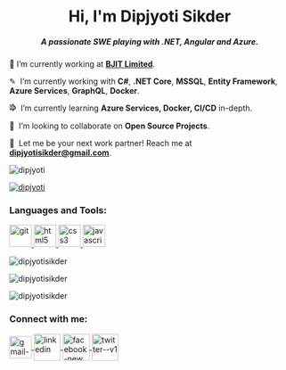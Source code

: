 <h1 align="center">Hi, I'm Dipjyoti Sikder</h1>

<h5 align="center">A passionate SWE playing with .NET, Angular and Azure.</h5>

🔭&nbsp;I’m currently working at **[BJIT Limited](https://bjitgroup.com)**.

✎ &nbsp;I’m currently working with **C#**, **.NET Core**, **MSSQL**, **Entity Framework**, **Azure Services**, **GraphQL**, **Docker**.

⭆ &nbsp;I’m currently learning **Azure Services, Docker, CI/CD** in-depth.

👯 &nbsp;I’m looking to collaborate on **Open Source Projects**.

💬 &nbsp;Let me be your next work partner! Reach me at **dipjyotisikder@gmail.com**.

<p align="left"> <img src="https://komarev.com/ghpvc/?username=dipjyotisikder&label=Profile%20views&color=0e75b6&style=flat" alt="dipjyoti" /> </p>

<p align="left"> <a href="https://github.com/ryo-ma/github-profile-trophy"><img src="https://github-profile-trophy.vercel.app/?username=dipjyotisikder" alt="dipjyoti" /></a> </p>

<h3 align="left">Languages and Tools:</h3>

<p align="left">
  <a href="https://git-scm.com/" target="_blank"> 
    <img src="https://www.vectorlogo.zone/logos/git-scm/git-scm-icon.svg" alt="git" width="40" height="40"/> 
  </a>

  <a href="https://www.w3.org/html/" target="_blank"> 
    <img src="https://img.icons8.com/dusk/64/000000/html-5.png" alt="html5" width="40" height="40"/> 
  </a>
  
  <a href="https://www.w3schools.com/css/" target="_blank"> 
    <img src="https://img.icons8.com/color/48/000000/css3.png" alt="css3" width="40" height="40"/> 
  </a>
  
  <a href="https://developer.mozilla.org/en-US/docs/Web/JavaScript" target="_blank"> 
    <img src="https://img.icons8.com/color/48/000000/javascript.png" alt="javascript" width="40" height="40"/> 
    </a>
<br />

<p align="left"><img src="https://github-readme-stats.vercel.app/api/top-langs?username=dipjyotisikder&show_icons=true&locale=en&layout=compact" alt="dipjyotisikder" /></p>

<p><img align="center" src="https://github-readme-stats.vercel.app/api?username=dipjyotisikder&show_icons=true&locale=en" alt="dipjyotisikder" /></p>

<p><img align="center" src="https://github-readme-streak-stats.herokuapp.com/?user=dipjyotisikder&" alt="dipjyotisikder" /></p>

<h3 align="left">Connect with me:</h3>

<p align="left">
    <a href="mailto:dipjyotisikder@gmail.com" target="blank">
      <img align="center" src="https://img.icons8.com/color/64/000000/gmail-new.png" alt="gmail-icon" height="40" width="40" />
    </a>

  <a href="https://www.linkedin.com/in/dipjyotisikder" target="blank">
    <img align="center" width="48" height="48" src="https://img.icons8.com/fluency/48/linkedin.png" alt="linkedin"/>
  </a>

  <a href="https://www.facebook.com/dipjyoti07" target="blank">
    <img align="center" width="48" height="48" src="https://img.icons8.com/color/48/facebook-new.png" alt="facebook-new"/>
  </a>

  <a href="https://twitter.com/dipjyotisikder" target="blank">
    <img align="center" width="48" height="48" src="https://img.icons8.com/color/48/twitter--v1.png" alt="twitter--v1"/>
  </a>
</p>
